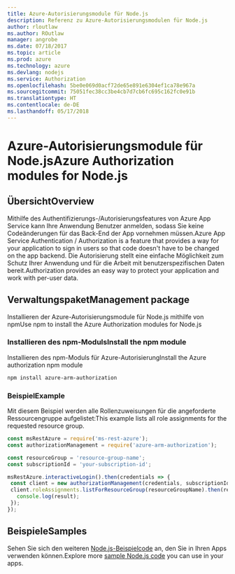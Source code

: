 ```yaml
---
title: Azure-Autorisierungsmodule für Node.js
description: Referenz zu Azure-Autorisierungsmodulen für Node.js
author: rloutlaw
ms.author: ROutlaw
manager: angrobe
ms.date: 07/18/2017
ms.topic: article
ms.prod: azure
ms.technology: azure
ms.devlang: nodejs
ms.service: Authorization
ms.openlocfilehash: 5be0e069d0acf72de65e891e6304ef1ca78e967a
ms.sourcegitcommit: 75051fec38cc3be4cb7d7cb6fc695c162fc0e91b
ms.translationtype: HT
ms.contentlocale: de-DE
ms.lasthandoff: 05/17/2018
---
```

# <a name="azure-authorization-modules-for-nodejs"></a><span data-ttu-id="e6c10-103">Azure-Autorisierungsmodule für Node.js</span><span class="sxs-lookup"><span data-stu-id="e6c10-103">Azure Authorization modules for Node.js</span></span>

## <a name="overview"></a><span data-ttu-id="e6c10-104">Übersicht</span><span class="sxs-lookup"><span data-stu-id="e6c10-104">Overview</span></span>

<span data-ttu-id="e6c10-105">Mithilfe des Authentifizierungs-/Autorisierungsfeatures von Azure App Service kann Ihre Anwendung Benutzer anmelden, sodass Sie keine Codeänderungen für das Back-End der App vornehmen müssen.</span><span class="sxs-lookup"><span data-stu-id="e6c10-105">Azure App Service Authentication / Authorization is a feature that provides a way for your application to sign in users so that code doesn't have to be changed on the app backend.</span></span> <span data-ttu-id="e6c10-106">Die Autorisierung stellt eine einfache Möglichkeit zum Schutz Ihrer Anwendung und für die Arbeit mit benutzerspezifischen Daten bereit.</span><span class="sxs-lookup"><span data-stu-id="e6c10-106">Authorization provides an easy way to protect your application and work with per-user data.</span></span>

## <a name="management-package"></a><span data-ttu-id="e6c10-107">Verwaltungspaket</span><span class="sxs-lookup"><span data-stu-id="e6c10-107">Management package</span></span>

<span data-ttu-id="e6c10-108">Installieren der Azure-Autorisierungsmodule für Node.js mithilfe von npm</span><span class="sxs-lookup"><span data-stu-id="e6c10-108">Use npm to install the Azure Authorization modules for Node.js</span></span>

### <a name="install-the-npm-module"></a><span data-ttu-id="e6c10-109">Installieren des npm-Moduls</span><span class="sxs-lookup"><span data-stu-id="e6c10-109">Install the npm module</span></span>

<span data-ttu-id="e6c10-110">Installieren des npm-Moduls für Azure-Autorisierung</span><span class="sxs-lookup"><span data-stu-id="e6c10-110">Install the Azure authorization npm module</span></span>

```bash
npm install azure-arm-authorization
```

### <a name="example"></a><span data-ttu-id="e6c10-111">Beispiel</span><span class="sxs-lookup"><span data-stu-id="e6c10-111">Example</span></span>

<span data-ttu-id="e6c10-112">Mit diesem Beispiel werden alle Rollenzuweisungen für die angeforderte Ressourcengruppe aufgelistet:</span><span class="sxs-lookup"><span data-stu-id="e6c10-112">This example lists all role assignments for the requested resource group.</span></span>

```javascript
const msRestAzure = require('ms-rest-azure');
const authorizationManagement = require('azure-arm-authorization');

const resourceGroup = 'resource-group-name';
const subscriptionId = 'your-subscription-id';

msRestAzure.interactiveLogin().then(credentials => {
 const client = new authorizationManagement(credentials, subscriptionId);
 client.roleAssignments.listForResourceGroup(resourceGroupName).then(result => {
   console.log(result);
 });
});
```

## <a name="samples"></a><span data-ttu-id="e6c10-113">Beispiele</span><span class="sxs-lookup"><span data-stu-id="e6c10-113">Samples</span></span>

<span data-ttu-id="e6c10-114">Sehen Sie sich den weiteren [Node.js-Beispielcode](https://azure.microsoft.com/resources/samples/?platform=nodejs) an, den Sie in Ihren Apps verwenden können.</span><span class="sxs-lookup"><span data-stu-id="e6c10-114">Explore more [sample Node.js code](https://azure.microsoft.com/resources/samples/?platform=nodejs) you can use in your apps.</span></span>
